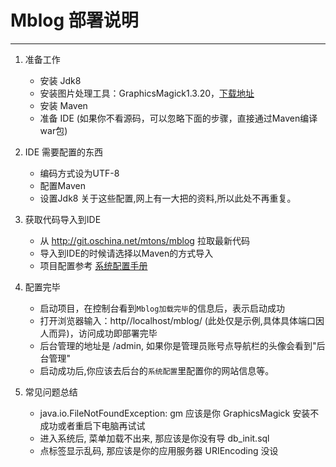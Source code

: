 ﻿# Mblog 部署说明
---
1. 准备工作
   - 安装 Jdk8
   - 安装图片处理工具：GraphicsMagick1.3.20，[下载地址][1]
   - 安装 Maven
   - 准备 IDE (如果你不看源码，可以忽略下面的步骤，直接通过Maven编译war包)

2. IDE 需要配置的东西
   - 编码方式设为UTF-8
   - 配置Maven
   - 设置Jdk8
   关于这些配置,网上有一大把的资料,所以此处不再重复。
   
3. 获取代码导入到IDE
   - 从 http://git.oschina.net/mtons/mblog 拉取最新代码
   - 导入到IDE的时候请选择以Maven的方式导入
   - 项目配置参考 [系统配置手册][2]
   
4. 配置完毕
   - 启动项目，在控制台看到`Mblog加载完毕`的信息后，表示启动成功
   - 打开浏览器输入：http//localhost/mblog/ (此处仅是示例,具体具体端口因人而异)，访问成功即部署完毕
   - 后台管理的地址是 /admin, 如果你是管理员账号点导航栏的头像会看到"后台管理"
   - 启动成功后,你应该去后台的`系统配置`里配置你的网站信息等。
   
5. 常见问题总结
   - java.io.FileNotFoundException: gm 应该是你 GraphicsMagick 安装不成功或者重启下电脑再试试
   - 进入系统后, 菜单加载不出来, 那应该是你没有导 db_init.sql
   - 点标签显示乱码, 那应该是你的应用服务器 URIEncoding 没设


  [1]: http://www.graphicsmagick.org/download.html
  [2]: https://www.zybuluo.com/langhsu/note/165905